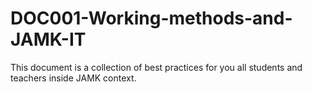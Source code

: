 # DOC001-Working-methods-and-JAMK-IT

This document is a collection of best practices for you all students and teachers inside JAMK context.
